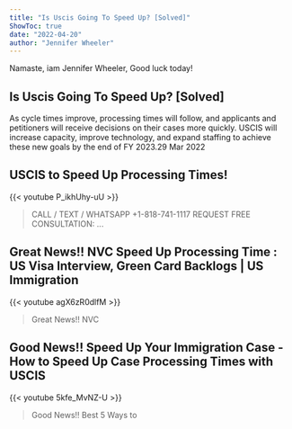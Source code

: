 ```yaml
---
title: "Is Uscis Going To Speed Up? [Solved]"
ShowToc: true 
date: "2022-04-20"
author: "Jennifer Wheeler" 
---
```


Namaste, iam Jennifer Wheeler, Good luck today!
## Is Uscis Going To Speed Up? [Solved]
As cycle times improve, processing times will follow, and applicants and petitioners will receive decisions on their cases more quickly. USCIS will increase capacity, improve technology, and expand staffing to achieve these new goals by the end of FY 2023.29 Mar 2022

## USCIS to Speed Up Processing Times!
{{< youtube P_ikhUhy-uU >}}
>CALL / TEXT / WHATSAPP +1-818-741-1117 REQUEST FREE CONSULTATION: ...

## Great News!! NVC Speed Up Processing Time : US Visa Interview, Green Card Backlogs | US Immigration
{{< youtube agX6zR0dlfM >}}
>Great News!! NVC 

## Good News!! Speed Up Your Immigration Case - How to Speed Up Case Processing Times with USCIS
{{< youtube 5kfe_MvNZ-U >}}
>Good News!! Best 5 Ways to 

